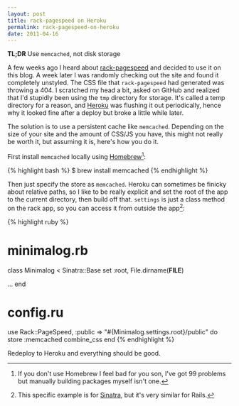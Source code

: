 ```yaml
---
layout: post
title: rack-pagespeed on Heroku
permalink: rack-pagespeed-on-heroku
date: 2011-04-16
---
```


**TL;DR** Use `memcached`, not disk storage

A few weeks ago I heard about [rack-pagespeed][rack-pagespeed] and decided to use it on this blog. A week later I was randomly checking out the site and found it completely unstyled. The CSS file that `rack-pagespeed` had generated was throwing a 404. I scratched my head a bit, asked on GitHub and realized that I'd stupidly been using the `tmp` directory for storage. It's called a temp directory for a reason, and [Heroku][heroku] was flushing it out periodically, hence why it looked fine after a deploy but broke a little while later.

The solution is to use a persistent cache like `memcached`. Depending on the size of your site and the amount of CSS/JS you have, this might not really be worth it, but assuming it is, here's how you do it.

First install `memcached` locally using [Homebrew][homebrew][^1]:

{% highlight bash %}
$ brew install memcached
{% endhighlight %}

Then just specify the store as `memcached`. Heroku can sometimes be finicky about relative paths, so I like to be really explicit and set the root of the app to the current directory, then build off that. `settings` is just a class method on the rack app, so you can access it from outside the app[^2]:

{% highlight ruby %}
# minimalog.rb
class Minimalog < Sinatra::Base
  set :root, File.dirname(__FILE__)

  ...
end

# config.ru
use Rack::PageSpeed, :public => "#{Minimalog.settings.root}/public" do
  store :memcached
  combine_css
end
{% endhighlight %}

Redeploy to Heroku and everything should be good.

[^1]: If you don't use Homebrew I feel bad for you son, I've got 99 problems but manually building packages myself isn't one.
[^2]: This specific example is for [Sinatra][sinatra], but it's very similar for Rails.

[rack-pagespeed]: http://rack-pagespeed.heroku.com
[heroku]: http://heroku.com
[homebrew]: https://github.com/mxcl/homebrew
[sinatra]: http://www.sinatrarb.com
